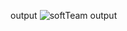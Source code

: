 output
![softTeam output](https://user-images.githubusercontent.com/79982684/112734104-c1299d00-8f69-11eb-8090-a14f0020d5cc.png)

